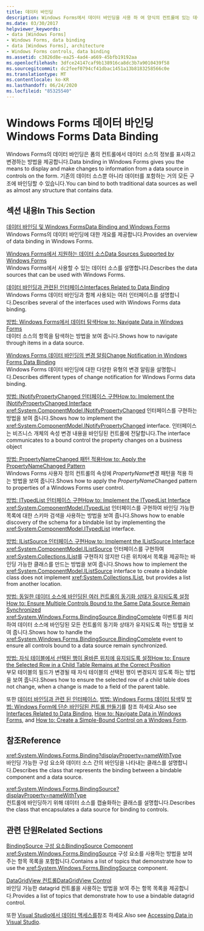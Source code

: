 ```yaml
---
title: 데이터 바인딩
description: Windows Forms에서 데이터 바인딩을 사용 하 여 양식의 컨트롤에 있는 데이터 원본의 정보를 표시 하 고 변경 하는 방법에 대해 알아봅니다.
ms.date: 03/30/2017
helpviewer_keywords:
- data [Windows Forms]
- Windows Forms, data binding
- data [Windows Forms], architecture
- Windows Forms controls, data binding
ms.assetid: c3826d8e-ea25-4ad4-a669-45bfb19192aa
ms.openlocfilehash: 3dfce24147caf9b138916ca8dc3b7a9010439f58
ms.sourcegitcommit: dc2feef0794cf41dbac1451a13b8183258566c0e
ms.translationtype: MT
ms.contentlocale: ko-KR
ms.lasthandoff: 06/24/2020
ms.locfileid: "85325540"
---
```

# <a name="windows-forms-data-binding"></a><span data-ttu-id="9e696-103">Windows Forms 데이터 바인딩</span><span class="sxs-lookup"><span data-stu-id="9e696-103">Windows Forms Data Binding</span></span>
<span data-ttu-id="9e696-104">Windows Forms의 데이터 바인딩은 폼의 컨트롤에서 데이터 소스의 정보를 표시하고 변경하는 방법을 제공합니다.</span><span class="sxs-lookup"><span data-stu-id="9e696-104">Data binding in Windows Forms gives you the means to display and make changes to information from a data source in controls on the form.</span></span> <span data-ttu-id="9e696-105">기존의 데이터 소스뿐 아니라 데이터를 포함하는 거의 모든 구조에 바인딩할 수 있습니다.</span><span class="sxs-lookup"><span data-stu-id="9e696-105">You can bind to both traditional data sources as well as almost any structure that contains data.</span></span>  
  
## <a name="in-this-section"></a><span data-ttu-id="9e696-106">섹션 내용</span><span class="sxs-lookup"><span data-stu-id="9e696-106">In This Section</span></span>  
 [<span data-ttu-id="9e696-107">데이터 바인딩 및 Windows Forms</span><span class="sxs-lookup"><span data-stu-id="9e696-107">Data Binding and Windows Forms</span></span>](data-binding-and-windows-forms.md)  
 <span data-ttu-id="9e696-108">Windows Forms의 데이터 바인딩에 대한 개요를 제공합니다.</span><span class="sxs-lookup"><span data-stu-id="9e696-108">Provides an overview of data binding in Windows Forms.</span></span>  
  
 [<span data-ttu-id="9e696-109">Windows Forms에서 지원하는 데이터 소스</span><span class="sxs-lookup"><span data-stu-id="9e696-109">Data Sources Supported by Windows Forms</span></span>](data-sources-supported-by-windows-forms.md)  
 <span data-ttu-id="9e696-110">Windows Forms에서 사용할 수 있는 데이터 소스를 설명합니다.</span><span class="sxs-lookup"><span data-stu-id="9e696-110">Describes the data sources that can be used with Windows Forms.</span></span>  
  
 [<span data-ttu-id="9e696-111">데이터 바인딩과 관련된 인터페이스</span><span class="sxs-lookup"><span data-stu-id="9e696-111">Interfaces Related to Data Binding</span></span>](interfaces-related-to-data-binding.md)  
 <span data-ttu-id="9e696-112">Windows Forms 데이터 바인딩과 함께 사용되는 여러 인터페이스를 설명합니다.</span><span class="sxs-lookup"><span data-stu-id="9e696-112">Describes several of the interfaces used with Windows Forms data binding.</span></span>  
  
 [<span data-ttu-id="9e696-113">방법: Windows Forms에서 데이터 탐색</span><span class="sxs-lookup"><span data-stu-id="9e696-113">How to: Navigate Data in Windows Forms</span></span>](how-to-navigate-data-in-windows-forms.md)  
 <span data-ttu-id="9e696-114">데이터 소스의 항목을 탐색하는 방법을 보여 줍니다.</span><span class="sxs-lookup"><span data-stu-id="9e696-114">Shows how to navigate through items in a data source.</span></span>  
  
 [<span data-ttu-id="9e696-115">Windows Forms 데이터 바인딩의 변경 알림</span><span class="sxs-lookup"><span data-stu-id="9e696-115">Change Notification in Windows Forms Data Binding</span></span>](change-notification-in-windows-forms-data-binding.md)  
 <span data-ttu-id="9e696-116">Windows Forms 데이터 바인딩에 대한 다양한 유형의 변경 알림을 설명합니다.</span><span class="sxs-lookup"><span data-stu-id="9e696-116">Describes different types of change notification for Windows Forms data binding.</span></span>  
  
 [<span data-ttu-id="9e696-117">방법: INotifyPropertyChanged 인터페이스 구현</span><span class="sxs-lookup"><span data-stu-id="9e696-117">How to: Implement the INotifyPropertyChanged Interface</span></span>](how-to-implement-the-inotifypropertychanged-interface.md)  
 <span data-ttu-id="9e696-118"><xref:System.ComponentModel.INotifyPropertyChanged> 인터페이스를 구현하는 방법을 보여 줍니다.</span><span class="sxs-lookup"><span data-stu-id="9e696-118">Shows how to implement the <xref:System.ComponentModel.INotifyPropertyChanged> interface.</span></span> <span data-ttu-id="9e696-119">인터페이스는 비즈니스 개체의 속성 변경 내용을 바인딩된 컨트롤에 전달합니다.</span><span class="sxs-lookup"><span data-stu-id="9e696-119">The interface  communicates to a bound control the property changes on a business object</span></span>  
  
 [<span data-ttu-id="9e696-120">방법: PropertyNameChanged 패턴 적용</span><span class="sxs-lookup"><span data-stu-id="9e696-120">How to: Apply the PropertyNameChanged Pattern</span></span>](how-to-apply-the-propertynamechanged-pattern.md)  
 <span data-ttu-id="9e696-121">Windows Forms 사용자 정의 컨트롤의 속성에 *PropertyName*변경 패턴을 적용 하는 방법을 보여 줍니다.</span><span class="sxs-lookup"><span data-stu-id="9e696-121">Shows how to apply the *PropertyName*Changed pattern to properties of a Windows Forms user control.</span></span>  
  
 [<span data-ttu-id="9e696-122">방법: ITypedList 인터페이스 구현</span><span class="sxs-lookup"><span data-stu-id="9e696-122">How to: Implement the ITypedList Interface</span></span>](how-to-implement-the-itypedlist-interface.md)  
 <span data-ttu-id="9e696-123"><xref:System.ComponentModel.ITypedList> 인터페이스를 구현하여 바인딩 가능한 목록에 대한 스키마 검색을 사용하는 방법을 보여 줍니다.</span><span class="sxs-lookup"><span data-stu-id="9e696-123">Shows how to enable discovery of the schema for a bindable list by implementing the <xref:System.ComponentModel.ITypedList> interface.</span></span>  
  
 [<span data-ttu-id="9e696-124">방법: IListSource 인터페이스 구현</span><span class="sxs-lookup"><span data-stu-id="9e696-124">How to: Implement the IListSource Interface</span></span>](how-to-implement-the-ilistsource-interface.md)  
 <span data-ttu-id="9e696-125"><xref:System.ComponentModel.IListSource> 인터페이스를 구현하여 <xref:System.Collections.IList>를 구현하지 않지만 다른 위치에서 목록을 제공하는 바인딩 가능한 클래스를 만드는 방법을 보여 줍니다.</span><span class="sxs-lookup"><span data-stu-id="9e696-125">Shows how to implement the <xref:System.ComponentModel.IListSource> interface to create a bindable class does not implement <xref:System.Collections.IList>, but provides a list from another location.</span></span>  
  
 [<span data-ttu-id="9e696-126">방법: 동일한 데이터 소스에 바인딩된 여러 컨트롤의 동기화 상태가 유지되도록 설정</span><span class="sxs-lookup"><span data-stu-id="9e696-126">How to: Ensure Multiple Controls Bound to the Same Data Source Remain Synchronized</span></span>](multiple-controls-bound-to-data-source-synchronized.md)  
 <span data-ttu-id="9e696-127"><xref:System.Windows.Forms.BindingSource.BindingComplete> 이벤트를 처리하여 데이터 소스에 바인딩된 모든 컨트롤의 동기화 상태가 유지되도록 하는 방법을 보여 줍니다.</span><span class="sxs-lookup"><span data-stu-id="9e696-127">Shows how to handle the <xref:System.Windows.Forms.BindingSource.BindingComplete> event to ensure all controls bound to a data source remain synchronized.</span></span>  
  
 [<span data-ttu-id="9e696-128">방법: 자식 테이블에서 선택된 행이 올바른 위치에 유지되도록 설정</span><span class="sxs-lookup"><span data-stu-id="9e696-128">How to: Ensure the Selected Row in a Child Table Remains at the Correct Position</span></span>](ensure-the-selected-row-in-a-child-table-correct.md)  
 <span data-ttu-id="9e696-129">부모 테이블의 필드가 변경될 때 자식 테이블의 선택된 행이 변경되지 않도록 하는 방법을 보여 줍니다.</span><span class="sxs-lookup"><span data-stu-id="9e696-129">Shows how to ensure the selected row of a child table does not change, when a change is made to a field of the parent table.</span></span>  
  
 <span data-ttu-id="9e696-130">또한 [데이터 바인딩과 관련 된 인터페이스](interfaces-related-to-data-binding.md), [방법: Windows Forms 데이터 탐색](how-to-navigate-data-in-windows-forms.md)및 [방법: Windows Form에 단순 바인딩된 컨트롤 만들기](how-to-create-a-simple-bound-control-on-a-windows-form.md)를 참조 하세요.</span><span class="sxs-lookup"><span data-stu-id="9e696-130">Also see [Interfaces Related to Data Binding](interfaces-related-to-data-binding.md), [How to: Navigate Data in Windows Forms](how-to-navigate-data-in-windows-forms.md), and [How to: Create a Simple-Bound Control on a Windows Form](how-to-create-a-simple-bound-control-on-a-windows-form.md).</span></span>  
  
## <a name="reference"></a><span data-ttu-id="9e696-131">참조</span><span class="sxs-lookup"><span data-stu-id="9e696-131">Reference</span></span>  
 <xref:System.Windows.Forms.Binding?displayProperty=nameWithType>  
 <span data-ttu-id="9e696-132">바인딩 가능한 구성 요소와 데이터 소스 간의 바인딩을 나타내는 클래스를 설명합니다.</span><span class="sxs-lookup"><span data-stu-id="9e696-132">Describes the class that represents the binding between a bindable component and a data source.</span></span>  
  
 <xref:System.Windows.Forms.BindingSource?displayProperty=nameWithType>  
 <span data-ttu-id="9e696-133">컨트롤에 바인딩하기 위해 데이터 소스를 캡슐화하는 클래스를 설명합니다.</span><span class="sxs-lookup"><span data-stu-id="9e696-133">Describes the class that encapsulates a data source for binding to controls.</span></span>  
  
## <a name="related-sections"></a><span data-ttu-id="9e696-134">관련 단원</span><span class="sxs-lookup"><span data-stu-id="9e696-134">Related Sections</span></span>  
 [<span data-ttu-id="9e696-135">BindingSource 구성 요소</span><span class="sxs-lookup"><span data-stu-id="9e696-135">BindingSource Component</span></span>](./controls/bindingsource-component.md)  
 <span data-ttu-id="9e696-136"><xref:System.Windows.Forms.BindingSource> 구성 요소를 사용하는 방법을 보여 주는 항목 목록을 포함합니다.</span><span class="sxs-lookup"><span data-stu-id="9e696-136">Contains a list of topics that demonstrate how to use the <xref:System.Windows.Forms.BindingSource> component.</span></span>  
  
 [<span data-ttu-id="9e696-137">DataGridView 컨트롤</span><span class="sxs-lookup"><span data-stu-id="9e696-137">DataGridView Control</span></span>](./controls/datagridview-control-windows-forms.md)  
 <span data-ttu-id="9e696-138">바인딩 가능한 datagrid 컨트롤을 사용하는 방법을 보여 주는 항목 목록을 제공합니다.</span><span class="sxs-lookup"><span data-stu-id="9e696-138">Provides a list of topics that demonstrate how to use a bindable datagrid control.</span></span>  
  
 <span data-ttu-id="9e696-139">또한 [Visual Studio에서 데이터 액세스를](/visualstudio/data-tools/accessing-data-in-visual-studio)참조 하세요.</span><span class="sxs-lookup"><span data-stu-id="9e696-139">Also see [Accessing Data in Visual Studio](/visualstudio/data-tools/accessing-data-in-visual-studio).</span></span>
